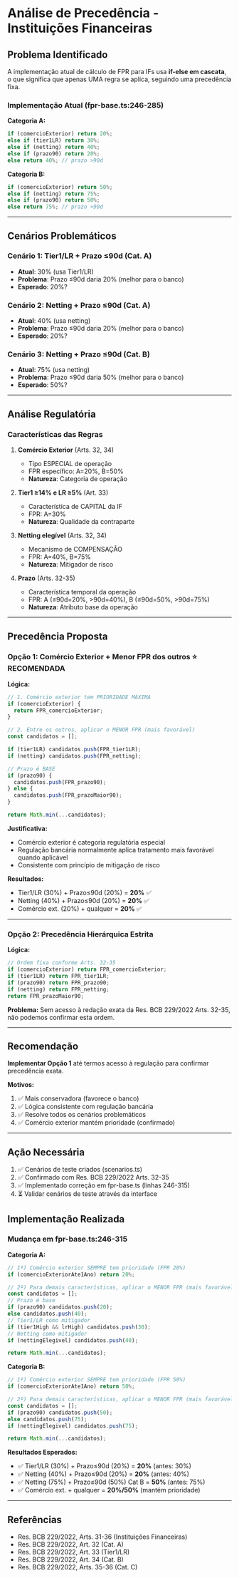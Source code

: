 # Análise de Precedência - Instituições Financeiras

## Problema Identificado

A implementação atual de cálculo de FPR para IFs usa **if-else em cascata**, o que significa que apenas UMA regra se aplica, seguindo uma precedência fixa.

### Implementação Atual (fpr-base.ts:246-285)

**Categoria A:**
```typescript
if (comercioExterior) return 20%;
else if (tier1LR) return 30%;
else if (netting) return 40%;
else if (prazo90) return 20%;
else return 40%; // prazo >90d
```

**Categoria B:**
```typescript
if (comercioExterior) return 50%;
else if (netting) return 75%;
else if (prazo90) return 50%;
else return 75%; // prazo >90d
```

---

## Cenários Problemáticos

### Cenário 1: Tier1/LR + Prazo ≤90d (Cat. A)
- **Atual**: 30% (usa Tier1/LR)
- **Problema**: Prazo ≤90d daria 20% (melhor para o banco)
- **Esperado**: 20%?

### Cenário 2: Netting + Prazo ≤90d (Cat. A)
- **Atual**: 40% (usa netting)
- **Problema**: Prazo ≤90d daria 20% (melhor para o banco)
- **Esperado**: 20%?

### Cenário 3: Netting + Prazo ≤90d (Cat. B)
- **Atual**: 75% (usa netting)
- **Problema**: Prazo ≤90d daria 50% (melhor para o banco)
- **Esperado**: 50%?

---

## Análise Regulatória

### Características das Regras

1. **Comércio Exterior** (Arts. 32, 34)
   - Tipo ESPECIAL de operação
   - FPR específico: A=20%, B=50%
   - **Natureza**: Categoria de operação

2. **Tier1 ≥14% e LR ≥5%** (Art. 33)
   - Característica de CAPITAL da IF
   - FPR: A=30%
   - **Natureza**: Qualidade da contraparte

3. **Netting elegível** (Arts. 32, 34)
   - Mecanismo de COMPENSAÇÃO
   - FPR: A=40%, B=75%
   - **Natureza**: Mitigador de risco

4. **Prazo** (Arts. 32-35)
   - Característica temporal da operação
   - FPR: A (≤90d=20%, >90d=40%), B (≤90d=50%, >90d=75%)
   - **Natureza**: Atributo base da operação

---

## Precedência Proposta

### Opção 1: Comércio Exterior + Menor FPR dos outros ⭐ RECOMENDADA

**Lógica:**
```typescript
// 1. Comércio exterior tem PRIORIDADE MÁXIMA
if (comercioExterior) {
  return FPR_comercioExterior;
}

// 2. Entre os outros, aplicar o MENOR FPR (mais favorável)
const candidatos = [];

if (tier1LR) candidatos.push(FPR_tier1LR);
if (netting) candidatos.push(FPR_netting);

// Prazo é BASE
if (prazo90) {
  candidatos.push(FPR_prazo90);
} else {
  candidatos.push(FPR_prazoMaior90);
}

return Math.min(...candidatos);
```

**Justificativa:**
- Comércio exterior é categoria regulatória especial
- Regulação bancária normalmente aplica tratamento mais favorável quando aplicável
- Consistente com princípio de mitigação de risco

**Resultados:**
- Tier1/LR (30%) + Prazo≤90d (20%) = **20%** ✅
- Netting (40%) + Prazo≤90d (20%) = **20%** ✅
- Comércio ext. (20%) + qualquer = **20%** ✅

---

### Opção 2: Precedência Hierárquica Estrita

**Lógica:**
```typescript
// Ordem fixa conforme Arts. 32-35
if (comercioExterior) return FPR_comercioExterior;
if (tier1LR) return FPR_tier1LR;
if (prazo90) return FPR_prazo90;
if (netting) return FPR_netting;
return FPR_prazoMaior90;
```

**Problema:** Sem acesso à redação exata da Res. BCB 229/2022 Arts. 32-35, não podemos confirmar esta ordem.

---

## Recomendação

**Implementar Opção 1** até termos acesso à regulação para confirmar precedência exata.

**Motivos:**
1. ✅ Mais conservadora (favorece o banco)
2. ✅ Lógica consistente com regulação bancária
3. ✅ Resolve todos os cenários problemáticos
4. ✅ Comércio exterior mantém prioridade (confirmado)

---

## Ação Necessária

1. ✅ Cenários de teste criados (scenarios.ts)
2. ✅ Confirmado com Res. BCB 229/2022 Arts. 32-35
3. ✅ Implementado correção em fpr-base.ts (linhas 246-315)
4. ⏳ Validar cenários de teste através da interface

## Implementação Realizada

### Mudança em fpr-base.ts:246-315

**Categoria A:**
```typescript
// 1º) Comércio exterior SEMPRE tem prioridade (FPR 20%)
if (comercioExteriorAte1Ano) return 20%;

// 2º) Para demais características, aplicar o MENOR FPR (mais favorável)
const candidatos = [];
// Prazo é base
if (prazo90) candidatos.push(20);
else candidatos.push(40);
// Tier1/LR como mitigador
if (tier1High && lrHigh) candidatos.push(30);
// Netting como mitigador
if (nettingElegivel) candidatos.push(40);

return Math.min(...candidatos);
```

**Categoria B:**
```typescript
// 1º) Comércio exterior SEMPRE tem prioridade (FPR 50%)
if (comercioExteriorAte1Ano) return 50%;

// 2º) Para demais características, aplicar o MENOR FPR (mais favorável)
const candidatos = [];
if (prazo90) candidatos.push(50);
else candidatos.push(75);
if (nettingElegivel) candidatos.push(75);

return Math.min(...candidatos);
```

**Resultados Esperados:**
- ✅ Tier1/LR (30%) + Prazo≤90d (20%) = **20%** (antes: 30%)
- ✅ Netting (40%) + Prazo≤90d (20%) = **20%** (antes: 40%)
- ✅ Netting (75%) + Prazo≤90d (50%) Cat B = **50%** (antes: 75%)
- ✅ Comércio ext. + qualquer = **20%/50%** (mantém prioridade)

---

## Referências

- Res. BCB 229/2022, Arts. 31-36 (Instituições Financeiras)
- Res. BCB 229/2022, Art. 32 (Cat. A)
- Res. BCB 229/2022, Art. 33 (Tier1/LR)
- Res. BCB 229/2022, Art. 34 (Cat. B)
- Res. BCB 229/2022, Arts. 35-36 (Cat. C)
